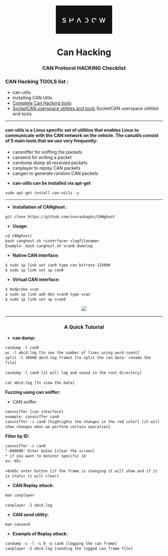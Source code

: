 <p align="center">
  <img  width="180" src="ghost.png" />
</p>

<h1 align="center"> <b>Can Hacking</b></h1>
<h3 align="center"><b>CAN Protocol HACKING Checklist</b></h3> 

### CAN Hacking TOOLS list :

* can-utils
* Installing CAN Utils
* [Complete Can Hacking tools](https://github.com/iDoka/awesome-canbus)
* [SocketCAN userspace utilities and tools](https://github.com/linux-can/can-utils)
SocketCAN userspace utilities and tools
***

#### can-utils is a Linux specific set of utilities that enables Linux to communicate with the CAN network on the vehicle. The canutils consist of 5 main tools that we use very frequently:
- cansniffer for sniffing the packets
- cansend for writing a packet
- candump dump all received packets
- canplayer to replay CAN packets
- cangen to generate random CAN packets
 + **can-utils can be installed via apt-get**
 ```
 sudo apt-get install can-utils -y
 ```
 ***
 
 + **Installation of CANghost :**
 ```
 git clone https://github.com/souravbaghz/CANghost
 ```
 + **Usage:**
 ```
 cd CANghost/
 bash canghost.sh <interface> <logfilename>
 Example- bash canghost.sh vcan0 demolog
 ```
 
  + **Native CAN interface:**
 ``` 
 $ sudo ip link set can0 type can bitrate 125000
 $ sudo ip link set up can0
 ```
  
 + **Virtual CAN interface:**
  ```
 $ modprobe vcan
 $ sudo ip link add dev vcan0 type vcan
 $ sudo ip link set up vcan0
 ```
 
 
 <p align="center">
  <img  width="900" src="Screenshot.png" />
</p>

 ***
 <h3 align="center"><b>A Quick Tutorial</b></h3> 
 
 + **can dump:**
 ```
 candump -l can0 
 wc -l abcd.log [to see the number of lines using word count]
 split -l 30000 abcd.log frame1 [to split the can data- rename the file]
 
 candump -l can0 [it will log and saved in the root directory]

 cat abcd.log [To view the data]

 ```
 
  **Fuzzing using can sniffer:**
 * CAN sniffer
 ```
 cansniffer [can interface]
 example: cansniffer can0
 cansniffer -c can0 [highlights the changes in the red color] [it will show changes when we perform certain operation]
 ```
  **Filter by ID:**
 ```
 cansniffer -c can0
 "-000000" Enter buton [clear the screen]
* if you want to monitor specific id
 ex: 65c

 +0x65c enter button [if the frame is changing it will show and if it is static it will clear]
 ```
 
 + **CAN Replay attack:**
 ```
 man canplayer
 
 canplayer -I abcd.log
 ```
 
  + **CAN send utility:**
 ```
 man cansend
 ```
 
   + **Example of Replay attack:**
 ```
 candump -c -l -s 0 -a can0 [logging the can frame]
 canplayer -I abcd.log [sending the logged can frame file]
 ```
 
 
